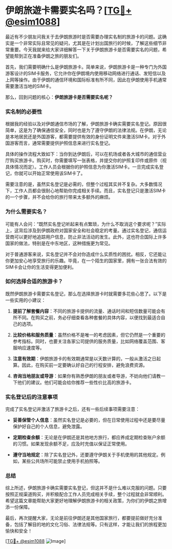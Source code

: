 # 伊朗旅遊卡需要实名吗？[[TG💪+ @esim1088](https://t.me/s/esim1088)]

最近有不少朋友问我关于去伊朗旅游时是否需要办理实名制的旅游卡的问题。这确实是一个非常实际且常见的疑问，尤其是在计划出国旅行的时候，了解这些细节非常重要。今天我就来给大家详细解答一下关于伊朗旅游卡是否需要实名的问题，希望能帮到正在准备伊朗之旅的朋友们。

首先，我们需要明确什么是伊朗旅游卡。简单来说，伊朗旅游卡是一种专门为外国游客设计的SIM卡服务，它允许你在伊朗境内使用移动网络进行通话、发短信以及上网等操作。由于伊朗的通信环境和国际标准有所不同，因此在伊朗使用手机通常需要激活当地的SIM卡。

那么，回到问题的核心：**伊朗旅游卡是否需要实名呢？**

### 实名制的必要性

根据我的经验以及对伊朗通信市场的了解，伊朗旅游卡确实需要实名登记。原因很简单，这是为了确保通信安全，同时也是为了遵守伊朗的法律法规。在伊朗，无论是本地居民还是外国游客，都需要提供有效的身份证明文件来激活SIM卡。对于外国游客而言，通常需要提供护照信息来进行实名登记。

具体的操作流程大致如下：当你到达伊朗后，可以在机场或者各大城市的通信营业厅购买旅游卡。购买时，你需要填写一张表格，并提交你的护照复印件或原件（视具体情况而定）。工作人员会根据你的护照信息为你激活SIM卡。一旦完成实名登记，你就可以开始正常使用该SIM卡了。

需要注意的是，虽然实名登记是必需的，但整个过程其实并不复杂。大多数情况下，工作人员都会很耐心地帮助你完成相关手续。而且，实名登记只是激活SIM卡的一个步骤，并不会给你的旅行带来太多额外的麻烦。

### 为什么需要实名？

可能有人会问：“既然实名登记听起来有点繁琐，为什么不取消这个要求呢？”实际上，这背后涉及到伊朗政府对国家安全和社会稳定的考量。通过实名登记，通信运营商可以更好地追踪用户信息，防止非法活动的发生。此外，这也符合国际上许多国家的做法，特别是在中东地区，这种措施更为常见。

对于普通游客来说，实名登记并不会对你造成什么实质性的困扰。相反，它还能让你更加安心地享受旅行的乐趣。毕竟，在一个陌生的国家里，拥有一张合法有效的SIM卡会让你的生活变得更加便利。

### 如何选择合适的旅游卡？

既然伊朗旅游卡需要实名登记，那么在选择旅游卡时就需要多花些心思了。以下是一些实用的小建议：

1. **提前了解套餐内容**：不同的旅游卡提供的流量、通话时间和短信数量可能会有所不同。在购买之前，务必仔细查看各种套餐的具体内容，以便找到最适合自己的选项。
   
2. **比较价格和服务质量**：虽然价格不是唯一的考虑因素，但它仍然是一个重要的参考指标。同时，也要关注各家公司提供的服务质量，比如网络覆盖范围、客服响应速度等。

3. **注意有效期**：伊朗旅游卡的有效期通常是以天数计算的，一般从激活之日起算。因此，在购买前一定要确认好自己的行程安排，避免浪费资源。

4. **咨询当地朋友或导游**：如果你有熟悉伊朗的朋友或者导游，不妨向他们请教一下他们的建议。他们可能会给你推荐一些性价比高的旅游卡。

### 实名登记后的注意事项

完成了实名登记并激活了旅游卡之后，还有一些后续事项需要注意：

- **妥善保管个人信息**：虽然实名登记是必要的，但在日常使用过程中还是要尽量保护好自己的个人信息，避免泄露。
  
- **定期检查余额**：无论是在伊朗还是其他地方旅行，都应养成定期检查账户余额的习惯。如果发现余额不足，应及时充值以保证正常使用。

- **遵守当地规定**：除了实名登记外，还要遵守伊朗关于手机使用的其他规定。例如，某些公共场所可能禁止使用手机拍照等。

### 总结

综上所述，伊朗旅游卡确实需要实名登记，但这并不是什么难以克服的问题。只要按照正规渠道购买，并积极配合工作人员完成相关手续，整个过程就会非常顺利。希望这篇文章能帮助大家更好地理解伊朗旅游卡的相关政策，为你们的伊朗之旅增添一份保障。

最后，再次提醒大家，无论是前往伊朗还是其他国家旅行，都要提前做好充分准备，包括了解目的地的文化习俗、法律法规等。只有这样，才能让我们的旅程更加愉快和安全！

[[TG💪+ @esim1088](https://t.me/s/esim1088) ![Image](https://i.postimg.cc/4NQfJmqS/Snipaste-2025-05-13-00-14-12.png)]